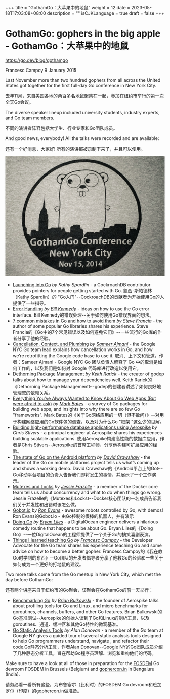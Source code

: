 +++
title = "GothamGo：大苹果中的地鼠"
weight = 12
date = 2023-05-18T17:03:08+08:00
description = ""
isCJKLanguage = true
draft = false
+++

# GothamGo: gophers in the big apple - GothamGo：大苹果中的地鼠

https://go.dev/blog/gothamgo

Francesc Campoy
9 January 2015

Last November more than two hundred gophers from all across the United States got together for the first full-day Go conference in New York City.

去年11月，来自美国各地的两百多名地鼠聚集在一起，参加在纽约市举行的第一次全天Go会议。

The diverse speaker lineup included university students, industry experts, and Go team members.

不同的演讲者阵容包括大学生、行业专家和Go团队成员。

And good news, everybody! All the talks were recorded and are available:

还有一个好消息，大家好! 所有的演讲都被录制下来了，并且可以使用。

![img](GothamGoGophersInTheBigApple_img/gothamgo.jpg)

- [Launching into Go](http://vimeo.com/115728346) *by Kathy Spardlin* - a CockroachDB contributor provides pointers for people getting started with Go. 凯西-斯帕德林（Kathy Spardlin）的 "Go入门"--CockroachDB的贡献者为开始使用Go的人提供了一些指导。
- [Error Handling](http://vimeo.com/115782573) *by* [*Bill Kennedy*](https://twitter.com/goinggodotnet) - ideas on how to use the Go error interface. Bill Kennedy的错误处理--关于如何使用Go错误界面的想法。
- [7 common mistakes in Go and how to avoid them](http://vimeo.com/115776445) *by* [*Steve Francia*](https://twitter.com/spf13) - the author of some popular Go libraries shares his experience. Steve Francia的《Go中的7个常见错误以及如何避免它们》--一些流行的Go库的作者分享了他的经验。
- [Cancellation, Context, and Plumbing](http://vimeo.com/115309491) *by* [*Sameer Ajmani*](https://twitter.com/sajma) - the Google NYC Go team lead explains how cancellation works in Go, and how we’re retrofitting the Google code base to use it. 取消、上下文和管道，作者：Sameer Ajmani - Google NYC Go 团队负责人解释了 Go 中的取消是如何工作的，以及我们是如何对 Google 代码库进行改造以使用它。
- [Dethorning Package Management](http://vimeo.com/115940605) *by* [*Keith Rarick*](https://twitter.com/krarick) - the creator of godep talks about how to manage your dependencies well. Keith Rarick的《Dethorning Package Management》--godep的创建者讲述了如何良好地管理您的依赖关系。
- [Everything You’ve Always Wanted to Know About Go Web Apps (But were afraid to ask)](http://vimeo.com/115940590) *by* [*Mark Bates*](https://twitter.com/markbates) - a survey of Go packages for building web apps, and insights into why there are so few Go "frameworks". Mark Bates的《关于Go网络应用的一切（但不敢问）》--对用于构建网络应用的Go软件包的调查，以及对为什么Go "框架 "这么少的见解。
- [Building high-performance database applications using Aerospike](http://vimeo.com/116215450) *by Chris Stivers* - a principal engineer at Aerospike shares his experiences building scalable applications. 使用Aerospike构建高性能的数据库应用，作者是Chris Stivers--Aerospike的首席工程师，分享他构建可扩展应用的经验。
- [The state of Go on the Android platform](http://vimeo.com/115307069) *by* [*David Crawshaw*](https://twitter.com/davidcrawshaw) - the leader of the Go on mobile platforms project tells us what’s coming up and shows a working demo. David Crawshaw的《Android平台上的Go》--Go移动平台项目的负责人告诉我们即将发生的事情，并展示了一个工作演示。
- [Mutexes and Locks](http://vimeo.com/116108566) *by* [*Jessie Frazelle*](https://twitter.com/frazelledazzell) - a member of the Docker core team tells us about concurrency and what to do when things go wrong. Jessie Frazelle的《Mutexes和Locks》--Docker核心团队的一名成员告诉我们关于并发性和出错时该怎么做。
- [Gobot.io](http://vimeo.com/115618722) *by* [*Ron Evans*](https://twitter.com/deadprogram) - awesome robots controlled by Go, with demos! Ron Evans的Gobot.io - 由Go控制的很棒的机器人，并有演示
- [Doing Go](http://vimeo.com/114941260) *by* [*Bryan Liles*](https://twitter.com/bryanl) - a DigitalOcean engineer delivers a hilarious comedy routine that happens to be about Go. Bryan Liles的《Doing Go》--一位DigitalOcean的工程师提供了一个关于Go的搞笑喜剧表演。
- [Things I learned teaching Go](http://vimeo.com/115308225) *by* [*Francesc Campoy*](https://twitter.com/francesc) - the Developer Advocate for the Go team shares his experience teaching Go and some advice on how to become a better gopher. Francesc Campoy的《我在教Go时学到的东西》--Go团队的开发者倡导者分享了他教Go的经验和一些关于如何成为一个更好的打地鼠的建议。

Two more talks come from the Go meetup in New York City, which met the day before GothamGo:

还有两个讲座来自于纽约市的Go聚会，该聚会在GothamGo的前一天举行：

- [Benchmarking Go](http://vimeo.com/114975899) *by* [*Brian Bulkowski*](https://twitter.com/bbulkow) - the founder of Aerospike talks about profiling tools for Go and Linux, and micro benchmarks for goroutines, channels, buffers, and other Go features. Brian Bulkowski的Go基准测试--Aerospike的创始人谈到了Go和Linux的剖析工具，以及goroutines、通道、缓冲区和其他Go特性的微观基准。
- [Go Static Analysis Tools](http://vimeo.com/114736889) *by Alan Donovan* - a member of the Go team at Google NY gives a guided tour of several static analysis tools designed to help Go programmers understand, navigate , and refactor their code.Go静态分析工具，作者Alan Donovan--Google NY的Go团队成员介绍了几种静态分析工具，旨在帮助Go程序员理解、浏览和重构他们的代码。

Make sure to have a look at all of those in preparation for the [FOSDEM](https://fosdem.org/) Go devroom FOSDEM in Brussels (Belgium) and [gophercon.in](http://www.gophercon.in/) in Bengaluru (India).

请务必看一看所有这些，为布鲁塞尔（比利时）的FOSDEM Go devroom和班加罗尔（印度）的gophercon.in做准备。
